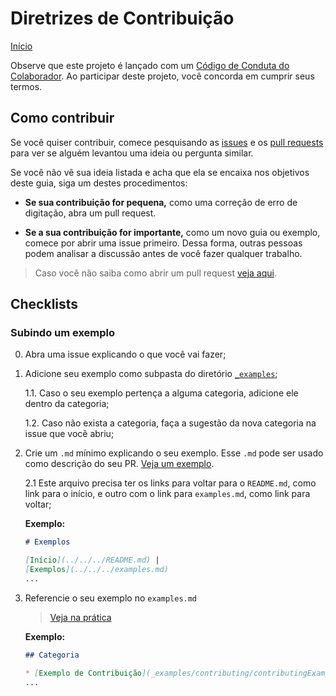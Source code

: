 # Diretrizes de Contribuição

[Início](README.md)

Observe que este projeto é lançado com um [Código de Conduta do Colaborador](contributor-code-of-conduct.md). Ao participar deste projeto, você concorda em cumprir seus termos.

## Como contribuir

Se você quiser contribuir, comece pesquisando as [issues](https://github.com/pitangagile/javascript-path/issues) e os [pull requests](https://github.com/pitangagile/javascript-path/pulls) para ver se alguém levantou uma ideia ou pergunta similar.

Se você não vê sua ideia listada e acha que ela se encaixa nos objetivos deste guia, siga um destes procedimentos:

* **Se sua contribuição for pequena,** como uma correção de erro de digitação, abra um pull request.

* **Se a sua contribuição for importante,** como um novo guia ou exemplo, comece por abrir uma issue primeiro. Dessa forma, outras pessoas podem analisar a discussão antes de você fazer qualquer trabalho.

> Caso você não saiba como abrir um pull request [veja aqui](https://github.com/firstcontributions/first-contributions/blob/master/translations/README.pt_br.md).

## Checklists

### Subindo um exemplo

0. Abra uma issue explicando o que você vai fazer;

1. Adicione seu exemplo como subpasta do diretório [`_examples`](https://github.com/pitangagile/javascript-path/tree/master/_examples);

	1.1. Caso o seu exemplo pertença a alguma categoria, adicione ele dentro da categoria;

	1.2. Caso não exista a categoria, faça a sugestão da nova categoria na issue que você abriu;

2. Crie um `.md` mínimo explicando o seu exemplo. Esse `.md` pode ser usado como descrição do seu PR. [Veja um exemplo](_examples/contributing/contributingExample/contributingExample.md).

	2.1 Este arquivo precisa ter os links para voltar para o `README.md`, como link para o início, e outro com o link para `examples.md`, como link para voltar;

	**Exemplo:**
	```markdown
	# Exemplos

	[Início](../../../README.md) |
	[Exemplos](../../../examples.md)
	...
	```

2. Referencie o seu exemplo no `examples.md`
	> [Veja na prática](examples.md)

	**Exemplo:**
	```markdown
	## Categoria

	* [Exemplo de Contribuição](_examples/contributing/contributingExample/contributingExample.md)
	...
	```
